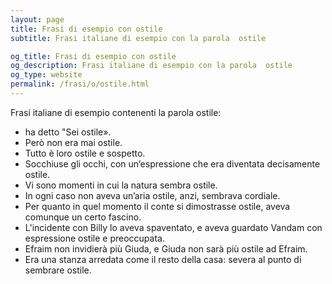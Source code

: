 ```yaml
---
layout: page
title: Frasi di esempio con ostile 
subtitle: Frasi italiane di esempio con la parola  ostile

og_title: Frasi di esempio con ostile 
og_description: Frasi italiane di esempio con la parola  ostile
og_type: website
permalink: /frasi/o/ostile.html
---
```


Frasi italiane di esempio contenenti la parola ostile:


- ha detto "Sei ostile».
- Però non era mai ostile.
- Tutto è loro ostile e sospetto.
- Socchiuse gli occhi, con un’espressione che era diventata decisamente ostile.
- Vi sono momenti in cui la natura sembra ostile.
- In ogni caso non aveva un’aria ostile, anzi, sembrava cordiale.
- Per quanto in quel momento il conte si dimostrasse ostile, aveva comunque un certo fascino.
- L'incidente con Billy lo aveva spaventato, e aveva guardato Vandam con espressione ostile e preoccupata.
- Efraim non invidierà più Giuda, e Giuda non sarà più ostile ad Efraim.
- Era una stanza arredata come il resto della casa: severa al punto di sembrare ostile.
